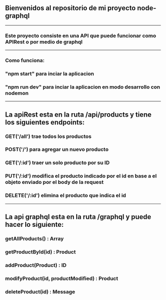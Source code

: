 ## Bienvenidos al repositorio de mi proyecto node-graphql

---

### Este proyecto consiste en una API que puede funcionar como APIRest o por medio de graphql

---

### Como funciona:

### "npm start" para inciar la aplicacion

### "npm run dev" para inciar la aplicacion en modo desarrollo con nodemon

---

## La apiRest esta en la ruta /api/products y tiene los siguientes endpoints:

### GET('/all') trae todos los productos

### POST('/') para agregar un nuevo producto

### GET('/:id') traer un solo producto por su ID

### PUT('/:id') modifica el producto indicado por el id en base a el objeto enviado por el body de la request

### DELETE('/:id') elimina el producto que indica el id

---

## La api graphql esta en la ruta /graphql y puede hacer lo siguiente:

### getAllProducts() : Array<Product>

### getProductById(id) : Product

### addProduct(Product) : ID

### modifyProduct(id, productModified) : Product

### deleteProduct(id) : Message
